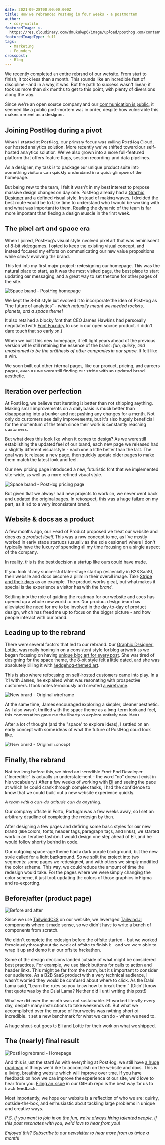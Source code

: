 ```yaml
---
date: 2021-09-28T00:00:00.000Z
title: How we rebranded PostHog in four weeks - a postmortem
author:
  - cory-watilo
featuredImage: >-
  https://res.cloudinary.com/dmukukwp6/image/upload/posthog.com/contents/images/blog/rebrand-postmortem.png
featuredImageType: full
tags:
  - Marketing
  - Founders
crosspost:
  - Blog
---
```

We recently completed an entire rebrand of our website. From start to finish, it took less than a month. This sounds like an incredible feat of discipline - and in a way, it was. But the path to success wasn't linear; it took us more than six months to get to this point, with plenty of diversions along the way.

Since we're an open source company and our [communication is public](/handbook/company/communication#public-by-default), it seemed like a public post-mortem was in order, despite how vulnerable this makes me feel as a designer.

## Joining PostHog during a pivot

When I started at PostHog, our primary focus was selling PostHog Cloud, our hosted analytics solution. More recently we've shifted toward our self-hosted analytics solution. We've also grown into a more full-featured platform that offers feature flags, session recording, and data pipelines.

As a designer, my task is to package our unique product suite into something visitors can quickly understand in a quick glimpse of the homepage.

But being new to the team, I felt it wasn't in my best interest to propose massive design changes on day one. PostHog already had a [Graphic Designer](/community/profiles/227) and a defined visual style. Instead of making waves, I decided the best route would be to take time to understand who I would be working with and what was important to them. Reading the dynamic of the team is far more important than flexing a design muscle in the first week.

## The pixel art and space era
When I joined, PostHog's visual style involved pixel art that was reminiscent of 8-bit videogames. I opted to keep the existing visual concept, and instead focused my efforts on communicating our new value propositions while _slowly_ evolving the brand.

This led into my first major project: redesigning our homepage. This was the natural place to start, as it was the most visited page, the best place to start updating our messaging, and a great way to set the tone for other pages of the site.

![Space brand - PostHog homepage](https://res.cloudinary.com/dmukukwp6/image/upload/v1710055416/posthog.com/contents/images/blog/brand-postmortem/space-brand-homepage.png)

We kept the 8-bit style but evolved it to incorporate the idea of PostHog as "the future of analytics" - _which naturally meant we needed rockets, planets, and a space theme!_

It also retained a blocky font that CEO James Hawkins had personally negotiated with [Font Foundry](http://www.fontfoundry.com/) to use in our open source product. (I didn't dare touch that so early on.)

When we built this new homepage, it felt light years ahead of the previous version while still retaining the essence of the brand: _fun, quirky, and unashamed to be the antithesis of other companies in our space._ It felt like a win.

We soon built out other internal pages, like our product, pricing, and careers pages, even as we were still finding our stride with an updated brand aesthetic. 

## Iteration over perfection

At PostHog, we believe that iterating is better than not shipping anything. Making small improvements on a daily basis is much better than disappearing into a bunker and not pushing any changes for a month. Not only do customers see daily improvements, but it's also hugely beneficial for the momentum of the team since their work is constantly reaching customers.

But what does this look like when it comes to design? As we were still establishing the updated feel of our brand, each new page we released had a slightly different visual style - each one a little better than the last. The goal was to release a new page, then quickly update older pages to make them match the latest look and feel.

Our new pricing page introduced a new, futuristic font that we implemented site-wide, as well as a more refined visual style.

![Space brand - PostHog pricing page](https://res.cloudinary.com/dmukukwp6/image/upload/v1710055416/posthog.com/contents/images/blog/brand-postmortem/space-brand-pricing.png)
 
But given that we always had new projects to work on, we never went back and updated the original pages. In retrospect, this was a huge failure on my part, as it led to a very inconsistent brand.

## Website & docs as a product
A few months ago, our Head of Product proposed we treat our website and docs _as a product itself._ This was a new concept to me, as I've mostly worked in early stage startups (usually as the sole designer) where I don't typically have the luxury of spending all my time focusing on a single aspect of the company.

In reality, this is the best decision a startup like ours could have made.

If you look at any successful later-stage startup (especially in B2B SaaS), their website and docs become a pillar in their overall image. Take [Stripe and their docs](https://stripe.com/docs) as an example. The product works great, but what makes it special is the experience a visitor has with the _brand_.

Settling into the role of guiding the roadmap for our website and docs has opened up a whole new world to me. Our product design team has alleviated the need for me to be involved in the day-to-day of product design, which has freed me up to focus on the bigger picture - and how people interact with our brand.

## Leading up to the rebrand
There were several factors that led to our rebrand. Our [Graphic Designer, Lottie](/community/profiles/227), was really honing in on a consistent style for blog artwork as we began focusing on having [unique blog art for every post](https://posthog.com/blog). She was tired of designing for the space theme, the 8-bit style felt a little dated, and she was absolutely killing it with [hedgehog-themed art](https://posthog.com/media).

This is also where refocusing on self-hosted customers came into play. In a 1:1 with James, he explained what was resonating with prospective customers. I took notes ferociously and created [a wireframe](https://balsamiq.cloud/sd0i9zq/pxvojo4/r0A75).

![New brand - Original wireframe](https://res.cloudinary.com/dmukukwp6/image/upload/v1710055416/posthog.com/contents/images/blog/brand-postmortem/new-brand-wireframe.png)

At the same time, James encouraged exploring a simpler, cleaner aesthetic. As I also wasn't thrilled with the space theme as a long-term look and feel, this conversation gave me the liberty to explore entirely new ideas. 

After a lot of thought (and the "space" to explore ideas), I settled on an early concept with some ideas of what the future of PostHog could look like.

![New brand - Original concept](https://res.cloudinary.com/dmukukwp6/image/upload/v1710055416/posthog.com/contents/images/blog/brand-postmortem/new-brand-concept.png)

## Finally, the rebrand

Not too long before this, we hired an incredible Front End Developer. ("Incredible" is actually an understatement - the word “no” doesn't exist in his vocabulary.) After a few weeks of working with [Eli](/community/profiles/3) and seeing the pace at which he could crank through complex tasks, I had the confidence to know that we could build out a new website experience quickly.

_A team with a can-do attitude can do anything._

Our company offsite in Porto, Portugal was a few weeks away, so I set an arbitrary deadline of completing the redesign by then.

After designing a few pages and defining some basic styles for our new brand (like colors, fonts, header tags, paragraph tags, and links),  we started work in an iterative fashion. I would design one step ahead of Eli, and he would follow shortly behind in code.

Our outgoing space-age theme had a dark purple background, but the new style called for a light background. So we split the project into two segments: some pages we redesigned, and with others we simply modified the color scheme. This way, we could reduce the amount of time the redesign would take. For the pages where we were simply changing the color scheme, it just took updating the colors of those graphics in Figma and re-exporting.

## Before/after (product page)

![Before and after](https://res.cloudinary.com/dmukukwp6/image/upload/v1710055416/posthog.com/contents/images/blog/brand-postmortem/before-after.png)

Since we use [TailwindCSS](http://tailwindcss.com/) on our website, we leveraged [TailwindUI](https://tailwindui.com/) components where it made sense, so we didn't have to write a bunch of components from scratch.

We didn't complete the redesign before the offsite started - but we worked ferociously throughout the week of offsite to finish it - and we were able to wrap it up and demo it at our offsite hackathon.

Some of the design decisions landed outside of what might be considered best practices. For example, we use black buttons for calls to action and header links. This might be far from the norm, but it's important to consider our audience. As a B2B SaaS product with a very technical audience, I wasn't worried they would be confused about where to click. As the Dalai Lama said, “Learn the rules so you know how to break them.”  (Didn't know that quote was by the Dalai Lama? Neither did I until writing this post!)

What we did over the month was not sustainable. Eli worked literally every day, despite many instructions to take weekends off. But what we accomplished over the course of four weeks was nothing short of incredible. It set a new benchmark for what we can do - when we need to.

A huge shout-out goes to Eli and Lottie for their work on what we shipped.

## The (nearly) final result

![PostHog rebrand - Homepage](https://res.cloudinary.com/dmukukwp6/image/upload/v1710055416/posthog.com/contents/images/blog/brand-postmortem/final-new-brand.png)

And this is just the start! As with everything at PostHog, we still have [a huge roadmap](https://docs.google.com/document/d/16tORGZcfazvWMSONd7MrKqFjh98RJcfDdqxtZfCFrGs/edit?usp=sharing) of things we'd like to accomplish on the website and docs. This is a living, breathing website which will improve over time. If you have feedback on how we can improve the experience of our site, we'd love to hear from you. [Filing an issue](https://github.com/posthog/posthog.com/issues) in our GitHub repo is the best way for us to track feedback.

Most importantly, we hope our website is a reflection of who we are: quirky, outside-the-box, and enthusiastic about tackling large problems in unique and creative ways.

*P.S. If you want to join in on the fun, [we're always hiring talented people](https://posthog.com/careers). If this post resonates with you, we'd love to hear from you!*

_Enjoyed this? Subscribe to our [newsletter](https://newsletter.posthog.com/subscribe) to hear more from us twice a month!_

